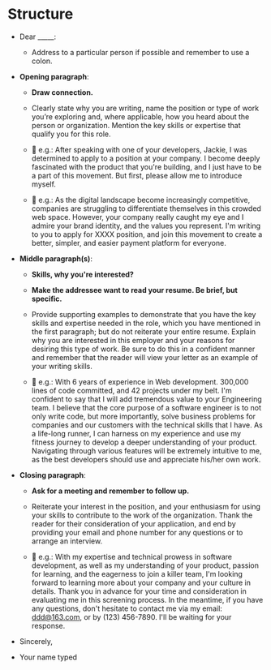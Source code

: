 # Structure

- Dear \_\_\_\_\_:

  - Address to a particular person if possible and remember to use a colon.

- **Opening paragraph**:

  - **Draw connection.**

  - Clearly state why you are writing, name the position or type of work you’re exploring and, where applicable, how you heard about the person or organization. Mention the key skills or expertise that qualify you for this role.

  - 🎈 e.g.: After speaking with one of your developers, Jackie, I was determined to apply to a position at your company. I become deeply fascinated with the product that you're building, and I just have to be a part of this movement. But first, please allow me to introduce myself.

  - 🎈 e.g.: As the digital landscape become increasingly competitive, companies are struggling to differentiate themselves in this crowded web space. However, your company really caught my eye and I admire your brand identity, and the values you represent. I'm writing to you to apply for XXXX position, and join this movement to create a better, simpler, and easier payment platform for everyone.

- **Middle paragraph(s)**:

  - **Skills, why you're interested?**

  - **Make the addressee want to read your resume. Be brief, but specific.**

  - Provide supporting examples to demonstrate that you have the key skills and expertise needed in the role, which you have mentioned in the first paragraph; but do not reiterate your entire resume. Explain why you are interested in this employer and your reasons for desiring this type of work. Be sure to do this in a confident manner and remember that the reader will view your letter as an example of your writing skills.

  - 🎈 e.g.: With 6 years of experience in Web development. 300,000 lines of code committed, and 42 projects under my belt. I'm confident to say that I will add tremendous value to your Engineering team. I believe that the core purpose of a software engineer is to not only write code, but more importantly, solve business problems for companies and our customers with the technical skills that I have. As a life-long runner, I can harness on my experience and use my fitness journey to develop a deeper understanding of your product. Navigating through various features will be extremely intuitive to me, as the best developers should use and appreciate his/her own work.

- **Closing paragraph**:

  - **Ask for a meeting and remember to follow up.**

  - Reiterate your interest in the position, and your enthusiasm for using your skills to contribute to the work of the organization. Thank the reader for their consideration of your application, and end by providing your email and phone number for any questions or to arrange an interview.

  - 🎈 e.g.: With my expertise and technical prowess in software development, as well as my understanding of your product, passion for learning, and the eagerness to join a killer team, I'm looking forward to learning more about your company and your culture in details. Thank you in advance for your time and consideration in evaluating me in this screening process. In the meantime, if you have any questions, don't hesitate to contact me via my email: ddd@163.com, or by (123) 456-7890. I'll be waiting for your response.

- Sincerely,

- Your name typed
